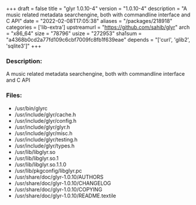 +++
draft = false
title = "glyr 1.0.10-4"
version = "1.0.10-4"
description = "A music related metadata searchengine, both with commandline interface and C API"
date = "2022-02-08T17:05:38"
aliases = "/packages/218918"
categories = ['lib-extra']
upstreamurl = "https://github.com/sahib/glyr"
arch = "x86_64"
size = "78796"
usize = "272953"
sha1sum = "a4368b0cd2a77fd109c6cbf7009fc8fb1f639eae"
depends = "['curl', 'glib2', 'sqlite3']"
+++
### Description: 
A music related metadata searchengine, both with commandline interface and C API

### Files: 
* /usr/bin/glyrc
* /usr/include/glyr/cache.h
* /usr/include/glyr/config.h
* /usr/include/glyr/glyr.h
* /usr/include/glyr/misc.h
* /usr/include/glyr/testing.h
* /usr/include/glyr/types.h
* /usr/lib/libglyr.so
* /usr/lib/libglyr.so.1
* /usr/lib/libglyr.so.1.1.0
* /usr/lib/pkgconfig/libglyr.pc
* /usr/share/doc/glyr-1.0.10/AUTHORS
* /usr/share/doc/glyr-1.0.10/CHANGELOG
* /usr/share/doc/glyr-1.0.10/COPYING
* /usr/share/doc/glyr-1.0.10/README.textile
